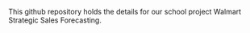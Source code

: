 This github repository holds the details for our school project Walmart Strategic Sales Forecasting.
